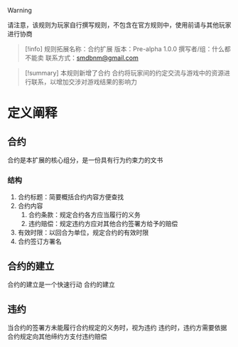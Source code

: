 > [!Warning]
> 请注意，该规则为玩家自行撰写规则，不包含在官方规则中，使用前请与其他玩家进行协商

>[!info]
>规则拓展名称：合约扩展
>版本：Pre-alpha 1.0.0
>撰写者/组：什么都不能卖
>联系方式：smdbnm@gmail.com

>[!summary]
>本规则新增了合约
>合约将玩家间的约定交流与游戏中的资源进行联系，以增加交涉对游戏结果的影响力

# 定义阐释
## 合约
合约是本扩展的核心组分，是一份具有行为约束力的文书
### 结构
1. 合约标题：简要概括合约内容方便查找
2. 合约内容
	1. 合约条款：规定合约各方应当履行的义务
	2. 违约赔偿：规定违约方应对其他合约签署方给予的赔偿
3. 有效时限：以回合为单位，规定合约的有效时限
4. 合约签订方署名

## 合约的建立
合约的建立是一个快速行动
合约的建立

## 违约
当合约的签署方未能履行合约规定的义务时，视为违约
违约时，违约方需要依据合约规定向其他缔约方支付违约赔偿





